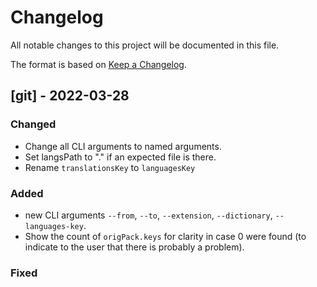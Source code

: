 # Changelog
All notable changes to this project will be documented in this file.

The format is based on [Keep a Changelog](https://keepachangelog.com/en/1.0.0/).

## [git] - 2022-03-28
### Changed
- Change all CLI arguments to named arguments.
- Set langsPath to "." if an expected file is there.
- Rename `translationsKey` to `languagesKey`

### Added
- new CLI arguments `--from`, `--to`, `--extension`, `--dictionary`, `--languages-key`.
- Show the count of `origPack.keys` for clarity in case 0 were found (to indicate to the user that there is probably a problem).

### Fixed
